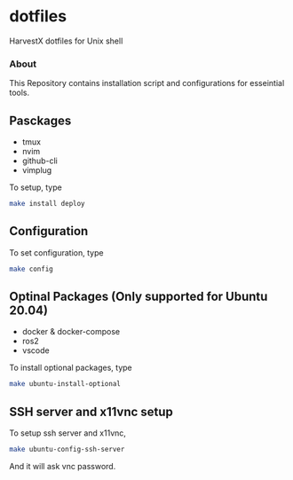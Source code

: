 # dotfiles
HarvestX dotfiles for Unix shell

### About
This Repository contains installation script and configurations for esseintial tools.


## Pasckages
- tmux
- nvim
- github-cli
- vimplug

To setup, type
```bash
make install deploy
```

## Configuration
To set configuration, type
```bash
make config
```


## Optinal Packages (Only supported for Ubuntu 20.04)
- docker & docker-compose
- ros2
- vscode

To install optional packages, type
```bash
make ubuntu-install-optional
```
## SSH server and x11vnc setup
To setup ssh server and x11vnc,
```bash
make ubuntu-config-ssh-server
```
And it will ask vnc password.

